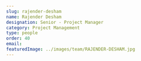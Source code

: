 ```yaml
---
slug: rajender-desham
name: Rajender Desham
designation: Senior - Project Manager
category: Project Management
type: people
order: 40
email:
featuredImage: ../images/team/RAJENDER-DESHAM.jpg
---
```

